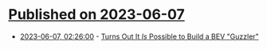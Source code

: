 # [Published on 2023-06-07](index.md)

* [2023-06-07, 02:26:00](https://soylentnews.org/article.pl?sid=23/06/06/0138214&from=rss) - [Turns Out It *Is* Possible to Build a BEV \"Guzzler\"](https://soylentnews.org/article.pl?sid=23/06/06/0138214&from=rss)
